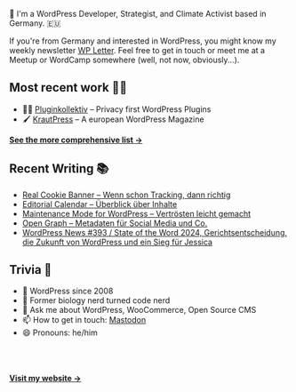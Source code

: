 👋 I'm a WordPress Developer, Strategist, and Climate Activist based in Germany. 🇪🇺

If you're from Germany and interested in WordPress, you might know my weekly newsletter [WP Letter](https://wpletter.de/). Feel free to get in touch or meet me at a Meetup or WordCamp somewhere (well, not now, obviously...).


## Most recent work 👷‍♂️

- 👨‍💻 [Pluginkollektiv](https://github.com/pluginkollektiv) – Privacy first WordPress Plugins
- 🖌️ [KrautPress](https://kraut.press) – A european WordPress Magazine

**[See the more comprehensive list &rarr;](https://simonkraft.com/what-i-do)**


## Recent Writing 📚

<!-- BLOG-POST-LIST:START -->
- [Real Cookie Banner – Wenn schon Tracking, dann richtig](https://krautpress.de/2024/real-cookie-banner/)
- [Editorial Calendar – Überblick über Inhalte](https://krautpress.de/2024/editorial-calendar/)
- [Maintenance Mode for WordPress – Vertrösten leicht gemacht](https://krautpress.de/2024/maintenance-mode-for-wp/)
- [Open Graph – Metadaten für Social Media und Co.](https://krautpress.de/2024/open-graph/)
- [WordPress News #393 / State of the Word 2024, Gerichtsentscheidung, die Zukunft von WordPress und ein Sieg für Jessica](https://feed.kraut.press/link/14399/16922180/393)
<!-- BLOG-POST-LIST:END -->


## Trivia 🤪

- 👴 WordPress since 2008
- 🌱 Former biology nerd turned code nerd
- 💬 Ask me about WordPress, WooCommerce, Open Source CMS
- 📫 How to get in touch: [Mastodon](https://dewp.space/@simon)
- 😄 Pronouns: he/him

<br/><br/><br/>
**[Visit my website &rarr;](https://simonkraft.com/hi)**